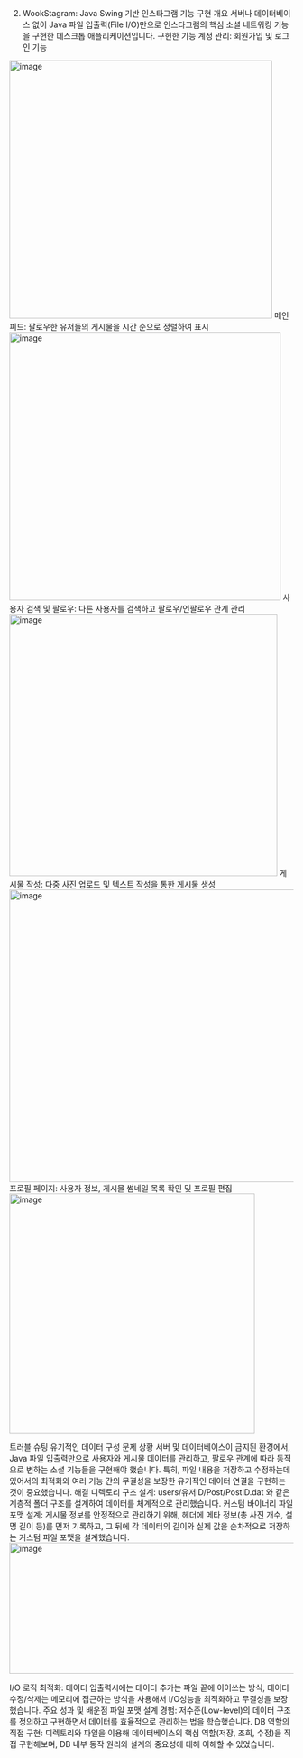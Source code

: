 2.	WookStagram: Java Swing 기반 인스타그램 기능 구현
개요
서버나 데이터베이스 없이 Java 파일 입출력(File I/O)만으로 인스타그램의 핵심 소셜 네트워킹 기능을 구현한 데스크톱 애플리케이션입니다.
구현한 기능
계정 관리: 회원가입 및 로그인 기능 
<img width="466" height="457" alt="image" src="https://github.com/user-attachments/assets/50f00eb3-9cb4-4a81-ba45-1e842c329c3a" />
메인 피드: 팔로우한 유저들의 게시물을 시간 순으로 정렬하여 표시 
<img width="481" height="475" alt="image" src="https://github.com/user-attachments/assets/fe0fd362-d049-44b2-9075-aca63ddc1163" />
사용자 검색 및 팔로우: 다른 사용자를 검색하고 팔로우/언팔로우 관계 관리 
<img width="475" height="464" alt="image" src="https://github.com/user-attachments/assets/c45e0374-c207-4932-afab-2616e006443e" />
게시물 작성: 다중 사진 업로드 및 텍스트 작성을 통한 게시물 생성 
<img width="529" height="518" alt="image" src="https://github.com/user-attachments/assets/06905059-4b5c-46d6-b9c0-1327e2961a7b" />
프로필 페이지: 사용자 정보, 게시물 썸네일 목록 확인 및 프로필 편집
 <img width="435" height="424" alt="image" src="https://github.com/user-attachments/assets/0e8ee6c5-5724-4a18-98ee-2c55fa4ff271" />


트러블 슈팅
유기적인 데이터 구성
문제 상황
서버 및 데이터베이스이 금지된 환경에서, Java 파일 입출력만으로 사용자와 게시물 데이터를 관리하고, 팔로우 관계에 따라 동적으로 변하는 소셜 기능들을 구현해야 했습니다. 특히, 파일 내용을 저장하고 수정하는데 있어서의 최적화와 여러 기능 간의 무결성을 보장한 유기적인 데이터 연결을 구현하는 것이 중요했습니다.
해결
디렉토리 구조 설계: users/유저ID/Post/PostID.dat 와 같은 계층적 폴더 구조를 설계하여 데이터를 체계적으로 관리했습니다.
커스텀 바이너리 파일 포맷 설계: 게시물 정보를 안정적으로 관리하기 위해, 헤더에 메타 정보(총 사진 개수, 설명 길이 등)를 먼저 기록하고, 그 뒤에 각 데이터의 길이와 실제 값을 순차적으로 저장하는 커스텀 파일 포맷을 설계했습니다.
<img width="764" height="232" alt="image" src="https://github.com/user-attachments/assets/af1a4225-05c2-4273-bcfe-9af8be2ea897" />

I/O 로직 최적화: 데이터 입출력시에는 데이터 추가는 파일 끝에 이어쓰는 방식, 데이터 수정/삭제는 메모리에 접근하는 방식을 사용해서 I/O성능을 최적화하고 무결성을 보장했습니다.
주요 성과 및 배운점
파일 포맷 설계 경험: 저수준(Low-level)의 데이터 구조를 정의하고 구현하면서 데이터를 효율적으로 관리하는 법을 학습했습니다.
DB 역할의 직접 구현: 디렉토리와 파일을 이용해 데이터베이스의 핵심 역할(저장, 조회, 수정)을 직접 구현해보며, DB 내부 동작 원리와 설계의 중요성에 대해 이해할 수 있었습니다.

